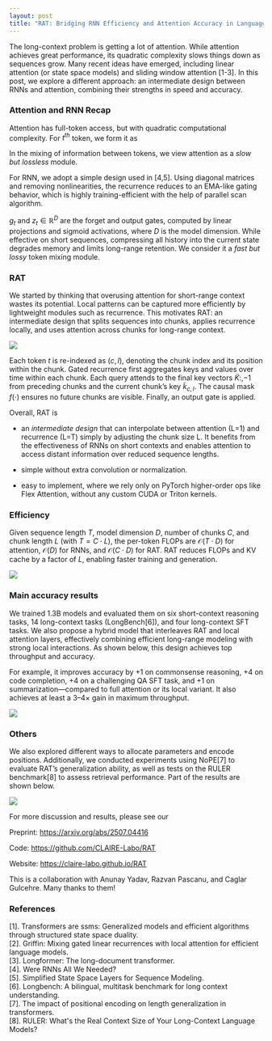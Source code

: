 ```yaml
---
layout: post
title: "RAT: Bridging RNN Efficiency and Attention Accuracy in Language Modeling"
---
```

The long-context problem is getting a lot of attention. While attention achieves great performance, its quadratic complexity slows things down as sequences grow. Many recent ideas have emerged, including linear attention (or state space models) and sliding window attention [1-3]. In this post, we explore a different approach: an intermediate design between RNNs and attention, combining their strengths in speed and accuracy.

### Attention and RNN Recap

Attention has full-token access, but with quadratic computational complexity. For $t^{th}$ token, we form it as 

<script type="math/tex; mode=display">
\begin{aligned}
y_t = f(q_t K_{:}^{\top}) V_{:}
\end{aligned}
</script>

In the mixing of information between tokens, we view attention as a *slow but lossless* module.

For RNN, we adopt a simple design used in [4,5]. Using diagonal matrices and removing
nonlinearities, the recurrence reduces to an EMA-like gating behavior, which is highly training-efficient with the help of parallel scan algorithm.

<script type="math/tex; mode=display">
\begin{aligned}
\tilde{v}_t &= g_t \odot \tilde{v}_{t-1} + (1 - g_t) \odot v_t \\
y_t &= z_t \odot \tilde{v}_t
\end{aligned}
</script>

$g_t$ and $z_t \in \mathbb{R}^{D}$ are the forget and output gates, computed by linear projections and sigmoid activations, where $D$ is the model dimension. While effective on short sequences, compressing all history into the current state degrades memory and limits long-range retention. We consider it a *fast but lossy* token mixing module.

### RAT
We started by thinking that overusing attention for short-range context wastes its potential. Local patterns can be captured more efficiently by lightweight modules such as recurrence. This motivates RAT: an intermediate design that splits sequences into chunks, applies recurrence locally, and uses attention across chunks for long-range context.


<img src="assets/rat_all.png" />

Each token $t$ is re-indexed as $(c, l)$, denoting the chunk index and its position within the chunk. Gated recurrence first aggregates keys and values over time within each chunk. Each query attends to the final key vectors $\tilde{K}{:,-1}$ from preceding chunks and the current chunk’s key $\tilde{k}_{c,l}$. The causal mask $f(\cdot)$ ensures no future chunks are visible. Finally, an output gate is applied.

<script type="math/tex; mode=display">
\begin{aligned}
& \tilde{v}_{c,l}=g_{c,l}\odot \tilde{v}_{c,l-1} + (1 - g_{c,l})\odot v_{c,l} & \quad \text{(Intra-chunk RNN)}\\
& \tilde{k}_{c,l}=g_{c,l}\odot \tilde{k}_{c,l-1} + (1 - g_{c,l})\odot k_{c,l} & \quad \text{(Intra-chunk RNN)} \\
&y_{c,l}=f([q_{c,l}\tilde{K}_{:,-1}^{\top};q_{c,l}\tilde{k}_{c,l}^{\top}])[\tilde{V}_{:,-1};\tilde{v}_{c,l}] & \quad \text{(Inter-chunk Attention)} \\
& y_{c,l}=z_{c,l} \odot y_{c,l} &
\end{aligned}
</script>

Overall, RAT is

* an *intermediate design* that can interpolate between attention (L=1) and recurrence (L=T) simply by adjusting the chunk size L. It benefits from the effectiveness of RNNs on short contexts and enables attention to access distant information over reduced sequence lengths.


* simple without extra convolution or normalization.

* easy to implement, where we rely only on PyTorch higher-order ops like Flex Attention, without any custom CUDA or Triton kernels.


###  Efficiency
Given sequence length $T$, model dimension $D$, number of chunks $C$, and chunk length $L$ (with $T = C \cdot L$), the per-token FLOPs are $\mathcal{O}(T\cdot D)$ for attention, $\mathcal{O}(D)$ for RNNs, and $\mathcal{O}(C\cdot D)$ for RAT. RAT reduces FLOPs and KV cache by a factor of $L$, enabling faster training and generation.


<img src="assets/eff.png" />


### Main accuracy results
We trained 1.3B models and evaluated them on six short-context reasoning tasks, 14 long-context tasks (LongBench[6]), and four long-context SFT tasks. We also propose a hybrid model that interleaves RAT and local attention layers, effectively combining efficient long-range modeling with strong local interactions. As shown below, this design achieves top throughput and accuracy.

For example, it improves accuracy by +1 on commonsense reasoning, +4 on code completion, +4 on a challenging QA SFT task, and +1 on summarization—compared to full attention or its local variant. It also achieves at least a 3–4× gain in maximum throughput.

<img src="assets/main_result.png" />


### Others
We also explored different ways to allocate parameters and encode positions. Additionally, we conducted experiments using NoPE[7] to evaluate RAT’s generalization ability, as well as tests on the RULER benchmark[8] to assess retrieval performance. Part of the results are shown below.

<img src="assets/pe.png" />

For more discussion and results, please see our

Preprint: https://arxiv.org/abs/2507.04416

Code: https://github.com/CLAIRE-Labo/RAT

Website: https://claire-labo.github.io/RAT

This is a collaboration with Anunay Yadav, Razvan Pascanu, and Caglar Gulcehre. Many thanks to them!


### References
<div class="reference-list">
[1]. Transformers are ssms: Generalized models and efficient algorithms
through structured state space duality. <br>
[2]. Griffin: Mixing gated linear recurrences with local attention for efficient language models. <br>
[3]. Longformer: The long-document transformer. <br>
[4]. Were RNNs All We Needed? <br>
[5]. Simplified State Space Layers for Sequence Modeling. <br>
[6]. Longbench: A bilingual, multitask benchmark for long context  understanding. <br>
[7]. The impact of positional encoding on length generalization in transformers. <br>
[8]. RULER: What's the Real Context Size of Your Long-Context Language Models? <br>
</div>